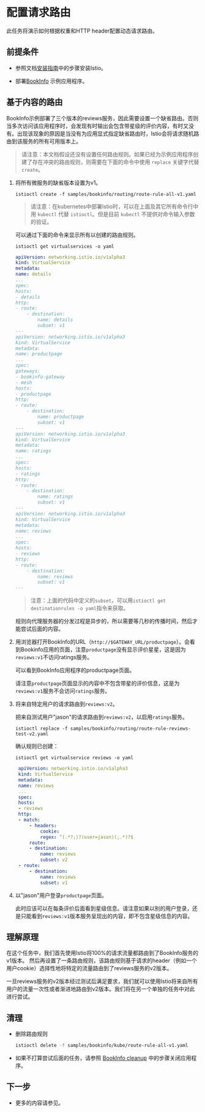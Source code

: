 # 配置请求路由

此任务将演示如何根据权重和HTTP header配置动态请求路由。

## 前提条件

* 参照文档[安装指南](../../setup/index.md)中的步骤安装Istio。

* 部署[BookInfo](../../guides/bookinfo.md) 示例应用程序。

## 基于内容的路由

BookInfo示例部署了三个版本的reviews服务，因此需要设置一个缺省路由。否则当多次访问该应用程序时，会发现有时输出会包含带星级的评价内容，有时又没有。出现该现象的原因是当没有为应用显式指定缺省路由时，Istio会将请求随机路由到该服务的所有可用版本上。

> 请注意：本文档假设还没有设置任何路由规则。如果已经为示例应用程序创建了存在冲突的路由规则，则需要在下面的命令中使用 `replace` 关键字代替 `create`。

1. 将所有微服务的缺省版本设置为v1。

    `istioctl create -f samples/bookinfo/routing/route-rule-all-v1.yaml`

    > 请注意：在kubernetes中部署Istio时，可以在上面及其它所有命令行中用 `kubectl` 代替 `istioctl`。但是目前 `kubectl` 不提供对命令输入参数的验证。

    可以通过下面的命令来显示所有以创建的路由规则。

    `istioctl get virtualservices -o yaml`

    ~~~yaml
    apiVersion: networking.istio.io/v1alpha3
    kind: VirtualService
    metadata:
    name: details
    ...
    spec:
    hosts:
    - details
    http:
    - route:
        - destination:
            name: details
            subset: v1
    ---
    apiVersion: networking.istio.io/v1alpha3
    kind: VirtualService
    metadata:
    name: productpage
    ...
    spec:
    gateways:
    - bookinfo-gateway
    - mesh
    hosts:
    - productpage
    http:
    - route:
        - destination:
            name: productpage
            subset: v1
    ---
    apiVersion: networking.istio.io/v1alpha3
    kind: VirtualService
    metadata:
    name: ratings
    ...
    spec:
    hosts:
    - ratings
    http:
    - route:
        - destination:
            name: ratings
            subset: v1
    ---
    apiVersion: networking.istio.io/v1alpha3
    kind: VirtualService
    metadata:
    name: reviews
    ...
    spec:
    hosts:
    - reviews
    http:
    - route:
        - destination:
            name: reviews
            subset: v1
    ---
    ~~~

    > 注意：上面的代码中定义的`subset`，可以用`istioctl get destinationrules -o yaml`指令来获取。

    规则向代理服务器的分发过程是异步的，所以需要等几秒的传播时间，然后才能尝试后面的内容。

2. 用浏览器打开BookInfo的URL（`http://$GATEWAY_URL/productpage`）。会看到Bookinfo应用的页面，注意`productpage`没有显示评价星星，这是因为`reviews:v1`不访问ratings服务。

   可以看到BookInfo应用程序的productpage页面。

   请注意`productpage`页面显示的内容中不包含带星的评价信息，这是为`reviews:v1`服务不会访问`ratings`服务。

3. 将来自特定用户的请求路由到`reviews:v2`。

   把来自测试用户"jason"的请求路由到`reviews:v2`，以启用`ratings`服务。

   `istioctl replace -f samples/bookinfo/routing/route-rule-reviews-test-v2.yaml`

   确认规则已创建：

   `istioctl get virtualservice reviews -o yaml`

   ~~~yaml
    apiVersion: networking.istio.io/v1alpha3
    kind: VirtualService
    metadata:
    name: reviews
    ...
    spec:
    hosts:
    - reviews
    http:
    - match:
        - headers:
            cookie:
            regex: ^(.*?;)?(user=jason)(;.*)?$
        route:
        - destination:
            name: reviews
            subset: v2
    - route:
        - destination:
            name: reviews
            subset: v1
    ~~~

4. 以"jason"用户登录`productpage`页面。

   此时应该可以在每条评价后面看到星级信息。请注意如果以别的用户登录，还是只能看到`reviews:v1`版本服务呈现出的内容，即不包含星级信息的内容。

## 理解原理

在这个任务中，我们首先使用Istio将100%的请求流量都路由到了BookInfo服务的v1版本。
然后再设置了一条路由规则，该路由规则基于请求的header（例如一个用户cookie）选择性地将特定的流量路由到了reviews服务的v2版本。

一旦reviews服务的v2版本经过测试后满足要求，我们就可以使用Istio将来自所有用户的流量一次性或者渐进地路由到v2版本。我们将在另一个单独的任务中对此进行尝试。

## 清理

* 删除路由规则

  ```bash
  istioctl delete -f samples/bookinfo/kube/route-rule-all-v1.yaml
  ```

* 如果不打算尝试后面的任务，请参照 [BookInfo cleanup](../../guides/bookinfo.md#cleanup) 中的步骤关闭应用程序。

## 下一步

* 更多的内容请参见[](../../concepts/traffic-management/rules-configuration.md/)。